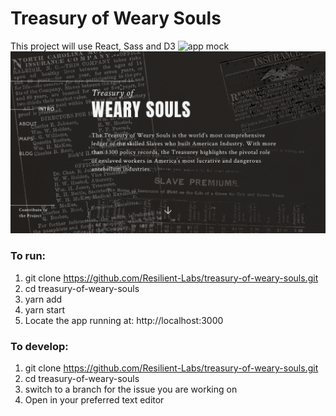 # Treasury of Weary Souls

This project will use React, Sass and D3
<img src="./public/mocks/landing-mock.png>" alt="app mock" />
![App Mock](./public/mocks/landing-mock.png?raw=true)

### To run:
1) git clone https://github.com/Resilient-Labs/treasury-of-weary-souls.git
2) cd treasury-of-weary-souls
3) yarn add
4) yarn start
5) Locate the app running at: http://localhost:3000

### To develop:
1) git clone https://github.com/Resilient-Labs/treasury-of-weary-souls.git
2) cd treasury-of-weary-souls
3) switch to a branch for the issue you are working on
4) Open in your preferred text editor

